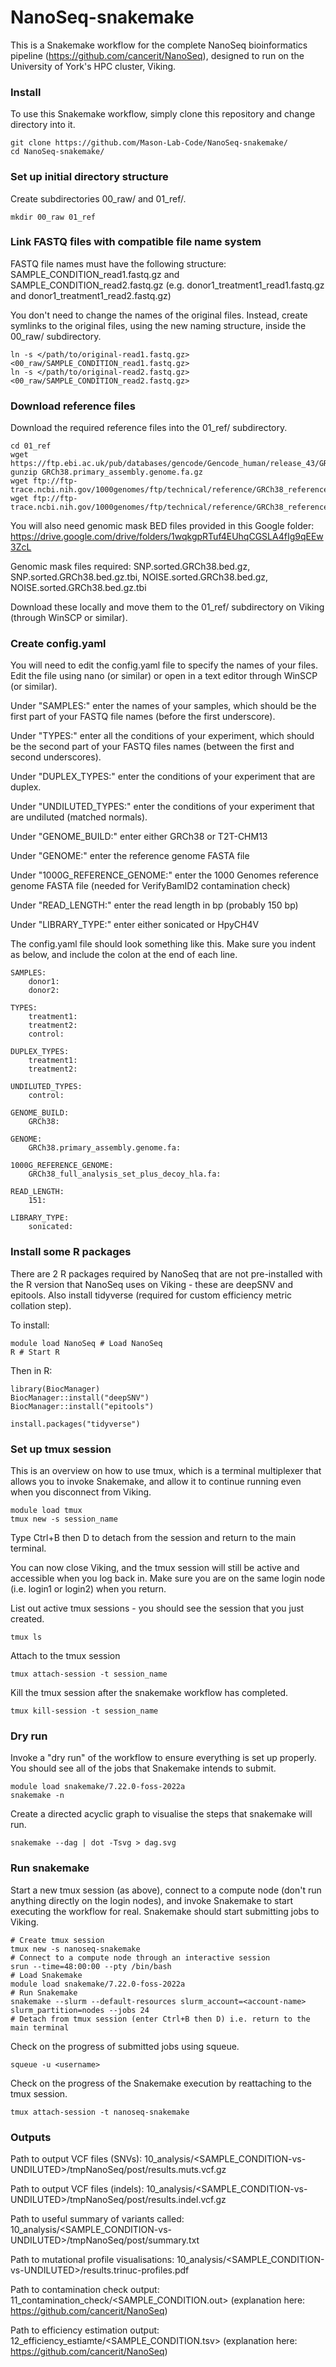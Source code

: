 # NanoSeq-snakemake

This is a Snakemake workflow for the complete NanoSeq bioinformatics pipeline (https://github.com/cancerit/NanoSeq), designed to run on the University of York's HPC cluster, Viking. 

### Install

To use this Snakemake workflow, simply clone this repository and change directory into it.  
```
git clone https://github.com/Mason-Lab-Code/NanoSeq-snakemake/
cd NanoSeq-snakemake/
```

### Set up initial directory structure

Create subdirectories 00_raw/ and 01_ref/. 
```
mkdir 00_raw 01_ref
```
### Link FASTQ files with compatible file name system

FASTQ file names must have the following structure: SAMPLE_CONDITION_read1.fastq.gz and SAMPLE_CONDITION_read2.fastq.gz (e.g. donor1_treatment1_read1.fastq.gz and donor1_treatment1_read2.fastq.gz)

You don't need to change the names of the original files. Instead, create symlinks to the original files, using the new naming structure, inside the 00_raw/ subdirectory. 
```
ln -s </path/to/original-read1.fastq.gz> <00_raw/SAMPLE_CONDITION_read1.fastq.gz>
ln -s </path/to/original-read2.fastq.gz> <00_raw/SAMPLE_CONDITION_read2.fastq.gz>
```

### Download reference files

Download the required reference files into the 01_ref/ subdirectory. 

```
cd 01_ref
wget https://ftp.ebi.ac.uk/pub/databases/gencode/Gencode_human/release_43/GRCh38.primary_assembly.genome.fa.gz
gunzip GRCh38.primary_assembly.genome.fa.gz
wget ftp://ftp-trace.ncbi.nih.gov/1000genomes/ftp/technical/reference/GRCh38_reference_genome/GRCh38_full_analysis_set_plus_decoy_hla.fa
wget ftp://ftp-trace.ncbi.nih.gov/1000genomes/ftp/technical/reference/GRCh38_reference_genome/GRCh38_full_analysis_set_plus_decoy_hla.fa.fai
```
You will also need genomic mask BED files provided in this Google folder: https://drive.google.com/drive/folders/1wqkgpRTuf4EUhqCGSLA4fIg9qEEw3ZcL

Genomic mask files required: SNP.sorted.GRCh38.bed.gz, SNP.sorted.GRCh38.bed.gz.tbi, NOISE.sorted.GRCh38.bed.gz, NOISE.sorted.GRCh38.bed.gz.tbi

Download these locally and move them to the 01_ref/ subdirectory on Viking (through WinSCP or similar). 

### Create config.yaml

You will need to edit the config.yaml file to specify the names of your files. Edit the file using nano (or similar) or open in a text editor through WinSCP (or similar). 

Under "SAMPLES:" enter the names of your samples, which should be the first part of your FASTQ file names (before the first underscore). 

Under "TYPES:" enter all the conditions of your experiment, which should be the second part of your FASTQ files names (between the first and second underscores). 

Under "DUPLEX_TYPES:" enter the conditions of your experiment that are duplex. 

Under "UNDILUTED_TYPES:" enter the conditions of your experiment that are undiluted (matched normals). 

Under "GENOME_BUILD:" enter either GRCh38 or T2T-CHM13

Under "GENOME:" enter the reference genome FASTA file

Under "1000G_REFERENCE_GENOME:" enter the 1000 Genomes reference genome FASTA file (needed for VerifyBamID2 contamination check)

Under "READ_LENGTH:" enter the read length in bp (probably 150 bp)

Under "LIBRARY_TYPE:" enter either sonicated or HpyCH4V

The config.yaml file should look something like this. Make sure you indent as below, and include the colon at the end of each line. 

```
SAMPLES:
    donor1:
    donor2:

TYPES:
    treatment1:
    treatment2:
    control:

DUPLEX_TYPES:
    treatment1:
    treatment2:

UNDILUTED_TYPES:
    control:

GENOME_BUILD:
    GRCh38:

GENOME:
    GRCh38.primary_assembly.genome.fa:

1000G_REFERENCE_GENOME:
    GRCh38_full_analysis_set_plus_decoy_hla.fa:

READ_LENGTH:
    151:

LIBRARY_TYPE:
    sonicated:
```

### Install some R packages

There are 2 R packages required by NanoSeq that are not pre-installed with the R version that NanoSeq uses on Viking - these are deepSNV and epitools. Also install tidyverse (required for custom efficiency metric collation step). 
  
To install: 
```
module load NanoSeq # Load NanoSeq
R # Start R
```
Then in R:
```
library(BiocManager)
BiocManager::install("deepSNV")
BiocManager::install("epitools")

install.packages("tidyverse")
```

### Set up tmux session

This is an overview on how to use tmux, which is a terminal multiplexer that allows you to invoke Snakemake, and allow it to continue running even when you disconnect from Viking. 

```
module load tmux
tmux new -s session_name
```
Type Ctrl+B then D to detach from the session and return to the main terminal. 

You can now close Viking, and the tmux session will still be active and accessible when you log back in. Make sure you are on the same login node (i.e. login1 or login2) when you return. 

List out active tmux sessions - you should see the session that you just created. 
```
tmux ls
```
Attach to the tmux session 
```
tmux attach-session -t session_name
```
Kill the tmux session after the snakemake workflow has completed. 
```
tmux kill-session -t session_name
```
### Dry run 

Invoke a "dry run" of the workflow to ensure everything is set up properly. You should see all of the jobs that Snakemake intends to submit. 
```
module load snakemake/7.22.0-foss-2022a
snakemake -n
```
Create a directed acyclic graph to visualise the steps that snakemake will run. 
```
snakemake --dag | dot -Tsvg > dag.svg
```

### Run snakemake 

Start a new tmux session (as above), connect to a compute node (don't run anything directly on the login nodes), and invoke Snakemake to start executing the workflow for real. Snakemake should start submitting jobs to Viking. 

```
# Create tmux session
tmux new -s nanoseq-snakemake
# Connect to a compute node through an interactive session
srun --time=48:00:00 --pty /bin/bash
# Load Snakemake
module load snakemake/7.22.0-foss-2022a
# Run Snakemake
snakemake --slurm --default-resources slurm_account=<account-name> slurm_partition=nodes --jobs 24 
# Detach from tmux session (enter Ctrl+B then D) i.e. return to the main terminal
```
Check on the progress of submitted jobs using squeue. 
```
squeue -u <username>
```
Check on the progress of the Snakemake execution by reattaching to the tmux session. 
```
tmux attach-session -t nanoseq-snakemake
```

### Outputs

Path to output VCF files (SNVs): 10_analysis/<SAMPLE_CONDITION-vs-UNDILUTED>/tmpNanoSeq/post/results.muts.vcf.gz 

Path to output VCF files (indels): 10_analysis/<SAMPLE_CONDITION-vs-UNDILUTED>/tmpNanoSeq/post/results.indel.vcf.gz 

Path to useful summary of variants called: 10_analysis/<SAMPLE_CONDITION-vs-UNDILUTED>/tmpNanoSeq/post/summary.txt 

Path to mutational profile visualisations: 10_analysis/<SAMPLE_CONDITION-vs-UNDILUTED>/results.trinuc-profiles.pdf 

Path to contamination check output: 11_contamination_check/<SAMPLE_CONDITION.out> (explanation here: https://github.com/cancerit/NanoSeq) 

Path to efficiency estimation output: 12_efficiency_estiamte/<SAMPLE_CONDITION.tsv> (explanation here: https://github.com/cancerit/NanoSeq) 

